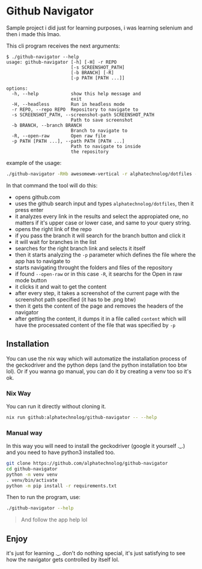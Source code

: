 # Github Navigator

Sample project i did just for learning purposes, i was learning selenium and
then i made this lmao.

This cli program receives the next arguments:

```
$ ./github-navigator --help
usage: github-navigator [-h] [-H] -r REPO
                        [-s SCREENSHOT_PATH]
                        [-b BRANCH] [-R]
                        [-p PATH [PATH ...]]

options:
  -h, --help            show this help message and
                        exit
  -H, --headless        Run in headless mode
  -r REPO, --repo REPO  Repository to navigate to
  -s SCREENSHOT_PATH, --screenshot-path SCREENSHOT_PATH
                        Path to save screenshot
  -b BRANCH, --branch BRANCH
                        Branch to navigate to
  -R, --open-raw        Open raw file
  -p PATH [PATH ...], --path PATH [PATH ...]
                        Path to navigate to inside
                        the repository
```

example of the usage:

```sh
./github-navigator -RHb awesomewm-vertical -r alphatechnolog/dotfiles -p cfg awesome rc.lua -s raw-file-screenshot.png
```

In that command the tool will do this:

- opens github.com
- uses the github search input and types `alphatechnolog/dotfiles`, then it press enter
- it analyzes every link in the results and select the appropiated one, no matters if it's upper case or lower case, and same to your query string.
- opens the right link of the repo
- if you pass the branch it will search for the branch button and click it
- it will wait for branches in the list
- searches for the right branch link and selects it itself
- then it starts analyzing the `-p` parameter which defines the file where the app has to navigate to
- starts navigating throught the folders and files of the repository
- if found `--open-raw` or in this case `-R`, it searchs for the Open in raw mode button
- it clicks it and wait to get the content
- after every step, it takes a screenshot of the current page with the screenshot path specified (it has to be .png btw)
- then it gets the content of the page and removes the headers of the navigator
- after getting the content, it dumps it in a file called `content` which will have the processated content of the file that was specified by `-p`

## Installation

You can use the nix way which will automatize the installation process of the geckodriver and
the python deps (and the python installation too btw lol). Or if you wanna go manual, you can do it
by creating a venv too so it's ok.

### Nix Way

You can run it directly without cloning it.

```sh
nix run github:alphatechnolog/github-navigator -- --help
```

### Manual way

In this way you will need to install the geckodriver (google it yourself ._.) and you need to
have python3 installed too.

```sh
git clone https://github.com/alphatechnolog/github-navigator
cd github-navigator
python -m venv venv
. venv/bin/activate
python -m pip install -r requirements.txt
```

Then to run the program, use:

```sh
./github-navigator --help
```

> And follow the app help lol

## Enjoy

it's just for learning ._. don't do nothing special, it's just satisfying to see how
the navigator gets controlled by itself lol.
